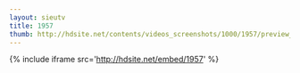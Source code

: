 ```yaml
---
layout: sieutv
title: 1957
thumb: http://hdsite.net/contents/videos_screenshots/1000/1957/preview_360p.mp4.jpg
---
```

{% include iframe src='http://hdsite.net/embed/1957' %}
 
